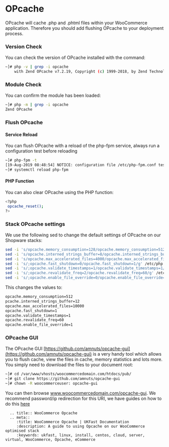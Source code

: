 # OPcache

OPcache will cache .php and .phtml files within your WooCommerce application. Therefore you should add flushing OPcache to your deployment process.

### Version Check
You can check the version of OPcache installed with the command:

```bash
~]# php -v | grep -i opcache
    with Zend OPcache v7.2.19, Copyright (c) 1999-2018, by Zend Technologies
```

### Module Check
You can confirm the module has been loaded:

```bash
~]# php -m | grep -i opcache
Zend OPcache
```

### Flush OPcache
#### Service Reload
You can flush OPcache with a reload of the php-fpm service, always run a configuration test before reloading

```bash
~]# php-fpm -t
[19-Aug-2019 08:48:54] NOTICE: configuration file /etc/php-fpm.conf test is successful
~]# systemctl reload php-fpm
```

#### PHP Function
You can also clear OPcache using the PHP function:

```bash
<?php
 opcache_reset();
?>
```

### Stack OPcache settings
We use the following sed to change the default settings of OPcache on our Shopware stacks:

```bash
sed -i 's/opcache.memory_consumption=128/opcache.memory_consumption=512/g' /etc/php.d/*opcache.ini
sed -i 's/opcache.interned_strings_buffer=8/opcache.interned_strings_buffer=12/g' /etc/php.d/*opcache.ini
sed -i 's/opcache.max_accelerated_files=4000/opcache.max_accelerated_files=10000/g' /etc/php.d/*opcache.ini
sed -i 's/;opcache.fast_shutdown=0/opcache.fast_shutdown=1/g' /etc/php.d/*opcache.ini
sed -i 's/;opcache.validate_timestamps=1/opcache.validate_timestamps=1/g' /etc/php.d/*opcache.ini
sed -i 's/;opcache.revalidate_freq=2/opcache.revalidate_freq=60/g' /etc/php.d/*opcache.ini
sed -i 's/;opcache.enable_file_override=0/opcache.enable_file_override=1/g' /etc/php.d/*opcache.ini
```

This changes the values to:

```bash
opcache.memory_consumption=512
pcache.interned_strings_buffer=12
opcache.max_accelerated_files=10000
opcache.fast_shutdown=1
opcache.validate_timestamps=1
opcache.revalidate_freq=60
opcache.enable_file_override=1
```

### OPcache GUI
The OPcache GUI [https://github.com/amnuts/opcache-gui](https://github.com/amnuts/opcache-gui) is a very handy tool which allows you to flush cache, view the files in cache, memory statistics and lots more. You simply need to download the files to your document root:

```bash
~]# cd /var/www/vhosts/woocommercedomain.com/htdocs/pub/
~]# git clone https://github.com/amnuts/opcache-gui
~]# chown -R woocommerceuser: opcache-gui
```

You can then browse www.woocommercedomain.com/opcache-gui. We recommend password/ip redirection for this URI, we have guides on how to do this [here](/operatingsystems/linux/magento/magento2/restrictfilefolder)

```eval_rst
  .. title:: WooCommerce Opcache
  .. meta::
     :title: WooCommerce Opcache | UKFast Documentation
     :description: A guide to using Opcache on our WooCommerce optimised stack
     :keywords: ukfast, linux, install, centos, cloud, server, virtual, WooCommerce, Opcache, eCommerce

